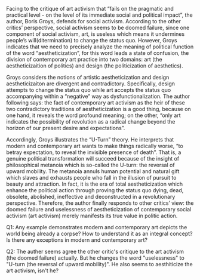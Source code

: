 Facing to the critique of art activism that “fails on the pragmatic and practical level -  on the level of its immediate social and political impact”, the author, Boris Groys, defends for social activism. According to the other critics’ perspective, social activism seems to be doomed failure, since one component of social activism, art, is useless which means it undermines people’s will(ditermination) to change the status quo. However, Groys indicates that we need to precisely analyze the meaning of political function of the word “aestheticization”, for this word leads a state of confusion, the division of contemporary art practice into two domains: art (the aestheticizaition of politics) and design (the politicization of aesthetics). 

Groys considers the notions of artistic aestheticization and design aestheticizaiton are divergent and contradictory. Specifically, design attempts to change the status quo while art accepts the status quo accompanying within a “negative” way as dysfunctionalization. The author following says: the fact of contemporary art activism as the heir of these two contradictory traditions of aestheticization is a good thing, because on one hand, it reveals the word profound meaning; on the other, “only art indicates the possibility of revolution as a radical change beyond the horizon of our present desire and expectations”.

Accordingly, Groys illustrates the “U-Turn” theory. He interprets that modern and contemporary art wants to make things radically worse, “to betray expectation, to reveal the invisible presence of death”. That is, a genuine political transformation will succeed because of the insight of philosophical metanoia which is so-called the U-turn: the reversal of upward mobility. The metanoia annuls human potential and natural gift which slaves and exhausts people who fall in the illusion of pursuit to beauty and attraction. In fact, it is the era of total aestheticization which enhance the political action through proving the status quo dying, dead, obsolete, abolished, ineffective and deconstructed in a revolutionary perspective. Therefore, the author finally responds to other critics’ view: the doomed failure and uselessness of aestheticization of contemporary social activism (art activism) merely manifests its true value in politic action.

Q1: Any example demonstrates modern and contemporary art depicts the world being already a corpse? How to understand it as an integral concept? Is there any exceptions in modern and contemporary art?

Q2: The auther seems agree the other critic's critique to the art activism (the doomed failure) actually. But he changes the word "uselessness" to "U-turn (the reversal of upward mobility)". He also seems to aesthiticize the art activism, isn't he?

